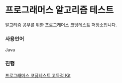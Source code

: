 # 프로그래머스 알고리즘 테스트
알고리즘 공부를 위한 프로그래머스 코딩테스트 저장소입니다.

### 사용언어
Java

### 진행
[프로그래머스 코딩테스트 고득점 Kit](https://programmers.co.kr/learn/challenges)
